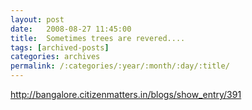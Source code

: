 ```yaml
---
layout: post
date:	2008-08-27 11:45:00
title:  Sometimes trees are revered....
tags: [archived-posts]
categories: archives
permalink: /:categories/:year/:month/:day/:title/
---
```

http://bangalore.citizenmatters.in/blogs/show_entry/391
